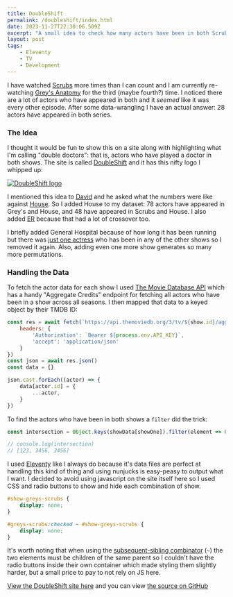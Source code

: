 ```yaml
---
title: DoubleShift
permalink: /doubleshift/index.html
date: 2023-11-27T22:30:06.509Z
excerpt: "A small idea to check how many actors have been in both Scrubs and Grey's Anatomy turned into a much bigger thing"
layout: post
tags:
    - Eleventy
    - TV
    - Development
---
```


I have watched [Scrubs](https://www.themoviedb.org/tv/4556-scrubs) more times than I can count and I am currently re-watching [Grey's Anatomy](https://www.themoviedb.org/tv/1416-grey-s-anatomy) for the third (maybe fourth?) time. I noticed there are a lot of actors who have appeared in both and it _seemed_ like it was every other episode. After some data-wrangling I have an actual answer: 28 actors have appeared in both series.

### The Idea

I thought it would be fun to show this on a site along with highlighting what I'm calling "double doctors": that is, actors who have played a doctor in both shows. The site is called [DoubleShift](https://doubleshift.rknight.me) and it has this nifty logo I whipped up:

[![DoubleShift logo](https://rknightuk.s3.amazonaws.com/site/double-shift-logo.png)](https://doubleshift.rknight.me)


I mentioned this idea to [David](https://mas.to/@_dreaves) and he asked what the numbers were like against [House](https://www.themoviedb.org/tv/1408-house). So I added House to my dataset: 78 actors have appeared in Grey's and House, and 48 have appeared in Scrubs and House. I also added [ER](https://www.themoviedb.org/tv/4588-er?language=en-GB) because that had a lot of crossover too.

I briefly added General Hospital because of how long it has been running but there was [just one actress](https://www.themoviedb.org/person/36216-cynthia-watros) who has been in any of the other shows so I removed it again. Also, adding even one more show generates so many more permutations. 

### Handling the Data

To fetch the actor data for each show I used [The Movie Database API](https://developer.themoviedb.org/reference/intro/getting-started) which has a handy "Aggregate Credits" endpoint for fetching all actors who have been in a show across all seasons. I then mapped that data to a keyed object by their TMDB ID:

```js
const res = await fetch(`https://api.themoviedb.org/3/tv/${show.id}/aggregate_credits?&series_id=1416&language=en-US`, {
	headers: {
		'Authorization': `Bearer ${process.env.API_KEY}`,
		'accept': 'application/json'
	}
})
const json = await res.json()
const data = {}

json.cast.forEach((actor) => {
	data[actor.id] = {
		...actor,
	}
})
```

To find the actors who have been in both shows a `filter` did the trick:

```js
const intersection = Object.keys(showData[showOne]).filter(element => Object.keys(showData[showTwo]).includes(element))

// console.log(intersection)
// [123, 3456, 3456]
```

I used [Eleventy](https://11ty.dev) like I always do because it's data files are perfect at handling this kind of thing and using nunjucks is easy-peasy to output what I want. I decided to avoid using javascript on the site itself here so I used CSS and radio buttons to show and hide each combination of show.

```css
#show-greys-scrubs {
	display: none;
}

#greys-scrubs:checked ~ #show-greys-scrubs {
	display: none;
}
```

It's worth noting that when using the [subsequent-sibling combinator](https://developer.mozilla.org/en-US/docs/Web/CSS/Subsequent-sibling_combinator) (`~`) the two elements must be children of the same parent so I couldn't have the radio buttons inside their own container which made styling them slightly harder, but a small price to pay to not rely on JS here.

[View the DoubleShift site here](https://doubleshift.rknight.me) and you can view [the source on GitHub](https://github.com/rknightuk/doubleshift)